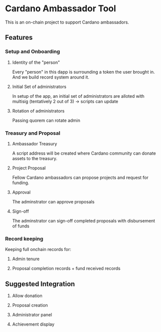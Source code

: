# Cardano Ambassador Tool

This is an on-chain project to support Cardano ambassadors.

## Features

### Setup and Onboarding

1. Identity of the "person"

   Every "person" in this dapp is surrounding a token the user brought in. And we build record system around it.

2. Initial Set of administrators

   In setup of the app, an initial set of administrators are alloted with multisig (tentatively 2 out of 3) -> scripts can update

3. Rotation of administrators

   Passing quorem can rotate admin

### Treasury and Proposal

1. Ambassador Treasury

   A script address will be created where Cardano community can donate assets to the treasury.

2. Project Proposal

   Fellow Cardano ambassadors can propose projects and request for funding.

3. Approval

   The adminstrator can approve proposals

4. Sign-off

   The adminstrator can sign-off completed proposals with disbursement of funds

### Record keeping

Keeping full onchain records for:

1. Admin tenure

2. Proposal completion records + fund received records

## Suggested Integration

1. Allow donation

2. Proposal creation

3. Administrator panel

4. Achievement display
